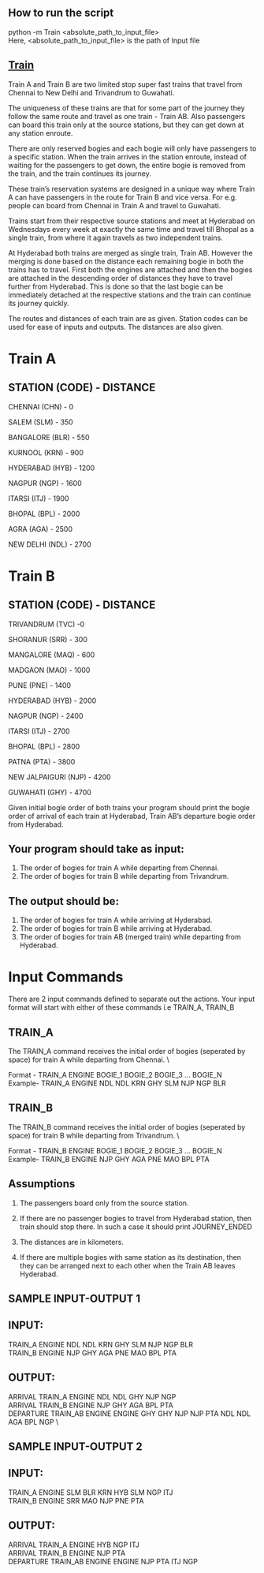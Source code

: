 ## How to run the script
python -m Train <absolute_path_to_input_file> \
Here, <absolute_path_to_input_file> is the path of Input file 

## [Train](https://www.geektrust.in/coding-problem/backend/train)

Train A and Train B are two limited stop super fast trains that travel from Chennai to New Delhi and Trivandrum to Guwahati.

The uniqueness of these trains are that for some part of the journey they follow the same route and travel as one train - Train AB. Also passengers can board this train only at the source stations, but they can get down at any station enroute.

There are only reserved bogies and each bogie will only have passengers to a specific station. When the train arrives in the station enroute, instead of waiting for the passengers to get down, the entire bogie is removed from the train, and the train continues its journey.

These train’s reservation systems are designed in a unique way where Train A can have passengers in the route for Train B and vice versa. For e.g. people can board from Chennai in Train A and travel to Guwahati.

Trains start from their respective source stations and meet at Hyderabad on Wednesdays every week at exactly the same time and travel till Bhopal as a single train, from where it again travels as two independent trains.

At Hyderabad both trains are merged as single train, Train AB. However the merging is done based on the distance each remaining bogie in both the trains has to travel. First both the engines are attached and then the bogies are attached in the descending order of distances they have to travel further from Hyderabad. This is done so that the last bogie can be immediately detached at the respective stations and the train can continue its journey quickly.

The routes and distances of each train are as given. Station codes can be used for ease of inputs and outputs. The distances are also given.


# Train A	
## STATION (CODE) - DISTANCE

CHENNAI (CHN) - 0

SALEM (SLM) - 350 

BANGALORE (BLR) - 550 

KURNOOL (KRN) - 900 

HYDERABAD (HYB) - 1200 

NAGPUR (NGP) - 1600 

ITARSI (ITJ) - 1900 

BHOPAL (BPL) - 2000

AGRA (AGA) - 2500 

NEW DELHI (NDL) - 2700

# Train B

## STATION (CODE) - DISTANCE

TRIVANDRUM (TVC) -0 

SHORANUR (SRR) - 300 

MANGALORE (MAQ) - 600 

MADGAON (MAO) - 1000 

PUNE (PNE) - 1400 

HYDERABAD (HYB) - 2000 

NAGPUR (NGP) - 2400 

ITARSI (ITJ) - 2700 

BHOPAL (BPL) - 2800 

PATNA (PTA) - 3800 

NEW JALPAIGURI (NJP) - 4200 

GUWAHATI (GHY) - 4700 


Given initial bogie order of both trains your program should print the bogie order of arrival of each train at Hyderabad, Train AB’s departure bogie order from Hyderabad.


## Your program should take as input:

1. The order of bogies for train A while departing from Chennai.
2. The order of bogies for train B while departing from Trivandrum.

## The output should be:

1. The order of bogies for train A while arriving at Hyderabad.
2. The order of bogies for train B while arriving at Hyderabad.
3. The order of bogies for train AB (merged train) while departing from Hyderabad.


# Input Commands

There are 2 input commands defined to separate out the actions. Your input format will start with either of these commands i.e TRAIN_A, TRAIN_B

## TRAIN_A

The TRAIN_A command receives the initial order of bogies (seperated by space) for train A while departing from Chennai. \

Format - TRAIN_A ENGINE BOGIE_1 BOGIE_2 BOGIE_3 ... BOGIE_N \
Example- TRAIN_A ENGINE NDL NDL KRN GHY SLM NJP NGP BLR

## TRAIN_B

The TRAIN_B command receives the initial order of bogies (seperated by space) for train B while departing from Trivandrum. \

Format - TRAIN_B ENGINE BOGIE_1 BOGIE_2 BOGIE_3 ... BOGIE_N \
Example- TRAIN_B ENGINE NJP GHY AGA PNE MAO BPL PTA


## Assumptions

1. The passengers board only from the source station.

2. If there are no passenger bogies to travel from Hyderabad station, then train should stop there. In such a case it should print JOURNEY_ENDED

3. The distances are in kilometers.

4. If there are multiple bogies with same station as its destination, then they can be arranged next to each other when the Train AB leaves Hyderabad.


## SAMPLE INPUT-OUTPUT 1

## INPUT:
TRAIN_A ENGINE NDL NDL KRN GHY SLM NJP NGP BLR \
TRAIN_B ENGINE NJP GHY AGA PNE MAO BPL PTA 


## OUTPUT:
ARRIVAL TRAIN_A ENGINE NDL NDL GHY NJP NGP \
ARRIVAL TRAIN_B ENGINE NJP GHY AGA BPL PTA \
DEPARTURE TRAIN_AB ENGINE ENGINE GHY GHY NJP NJP PTA NDL NDL AGA BPL NGP \


## SAMPLE INPUT-OUTPUT 2

## INPUT:
TRAIN_A ENGINE SLM BLR KRN HYB SLM NGP ITJ \
TRAIN_B ENGINE SRR MAO NJP PNE PTA


## OUTPUT:
ARRIVAL TRAIN_A ENGINE HYB NGP ITJ \
ARRIVAL TRAIN_B ENGINE NJP PTA \
DEPARTURE TRAIN_AB ENGINE ENGINE NJP PTA ITJ NGP
